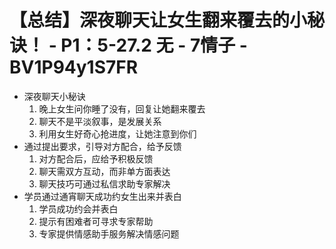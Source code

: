 # 【总结】深夜聊天让女生翻来覆去的小秘诀！ - P1：5-27.2 无 - 7情子 - BV1P94y1S7FR

-   深夜聊天小秘诀
    1.  晚上女生问你睡了没有，回复让她翻来覆去
    2.  聊天不是平淡叙事，是发展关系
    3.  利用女生好奇心抢进度，让她注意到你们
-   通过提出要求，引导对方配合，给予反馈
    1.  对方配合后，应给予积极反馈
    2.  聊天需双方互动，而非单方面表达
    3.  聊天技巧可通过私信求助专家解决
-   学员通过通宵聊天成功约女生出来并表白
    1.  学员成功约会并表白
    2.  提示有困难者可寻求专家帮助
    3.  专家提供情感助手服务解决情感问题
